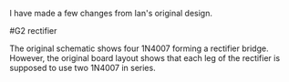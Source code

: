 I have made a few changes from Ian's original design.

#G2 rectifier

The original schematic shows four 1N4007 forming a rectifier bridge. However, the original board layout shows that each leg of the rectifier is supposed to use two 1N4007 in series.
